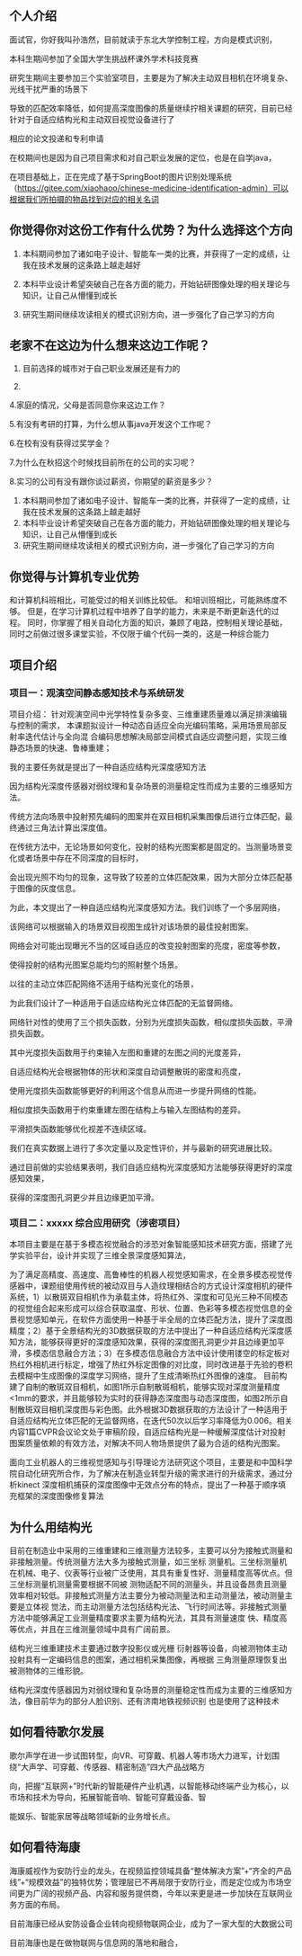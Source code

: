 <!--
 * @Author: 孙浩然
 * @Date: 2020-09-09 08:10:18
 * @LastEditors: 孙浩然
 * @LastEditTime: 2020-09-24 23:13:09
 * @FilePath: \docs\4.interview\个人.md
 * @博客地址: 个人博客，如果各位客官觉得不错，请点个赞，谢谢。[地址](https://codefool0307.github.io/Java-Point/#/)，如对源码有异议请在我的博客中提问
-->
## 个人介绍

面试官，你好我叫孙浩然，目前就读于东北大学控制工程，方向是模式识别，

本科生期间参加了全国大学生挑战杯课外学术科技竞赛

研究生期间主要参加三个实验室项目，主要是为了解决主动双目相机在环境复杂、光线干扰严重的场景下

导致的匹配效率降低，如何提高深度图像的质量继续拧相关课题的研究，目前已经针对于自适应结构光和主动双目视觉设备进行了

相应的论文投递和专利申请

在校期间也是因为自己项目需求和对自己职业发展的定位，也是在自学java，

在项目基础上，正在完成了基于SpringBoot的图片识别处理系统（https://gitee.com/xiaohaoo/chinese-medicine-identification-admin）可以根据我们所拍摄的物品找到对应的相关名词

## 你觉得你对这份工作有什么优势？为什么选择这个方向

1. 本科期间参加了诸如电子设计、智能车一类的比赛，并获得了一定的成绩，让我在技术发展的这条路上越走越好

2. 本科毕业设计希望突破自己在各方面的能力，开始钻研图像处理的相关理论与知识，让自己从懵懂到成长

3. 研究生期间继续攻读相关的模式识别方向，进一步强化了自己学习的方向


## 老家不在这边为什么想来这边工作呢？

1. 目前选择的城市对于自己职业发展还是有力的

2. 

4.家庭的情况，父母是否同意你来这边工作？

5.有没有考研的打算，为什么想从事java开发这个工作呢？

6.在校有没有获得过奖学金？

7.为什么在秋招这个时候找目前所在的公司的实习呢？

8.实习的公司有没有跟你谈过薪资，你期望的薪资是多少？






1. 本科期间参加了诸如电子设计、智能车一类的比赛，并获得了一定的成绩，让我在技术发展的这条路上越走越好
2. 本科毕业设计希望突破自己在各方面的能力，开始钻研图像处理的相关理论与知识，让自己从懵懂到成长
3. 研究生期间继续攻读相关的模式识别方向，进一步强化了自己学习的方向

## 你觉得与计算机专业优势

和计算机科班相比，可能受过的相关训练比较低。
和培训班相比，可能熟练度不够。
但是，在学习计算机过程中培养了自学的能力，未来是不断更新迭代的过程。
同时，你掌握了相关自动化方面的知识，兼顾了电路，控制相关理论基础，
同时之前做过很多课堂实验，不仅限于编个代码一类的，这是一种综合能力

## 项目介绍

### 项目一：观演空间静态感知技术与系统研发

项目介绍： 针对观演空间中光学特性复杂多变、三维重建质量难以满足排演编辑与控制的需求，
           本课题拟设计一种动态自适应全向光编码策略，采用场景局部反射率迭代估计与全向混
           合编码思想解决局部空间模式自适应调整问题，实现三维静态场景的快速、鲁棒重建；

我的主要任务就是提出了一种自适应结构光深度感知方法

因为结构光深度传感器对弱纹理和复杂场景的测量稳定性而成为主要的三维感知方法。

传统方法向场景中投射预先编码的图案并在双目相机采集图像后进行立体匹配，最终通过三角法计算出深度值。

在传统方法中，无论场景如何变化，投射的结构光图案都是固定的。当测量场景变化或者场景中存在不同深度的目标时，

会出现光照不均匀的现象，这导致了较差的立体匹配效果，因为大部分立体匹配基于图像的灰度信息。

为此，本文提出了一种自适应结构光深度感知方法。我们训练了一个多层网络，

该网络可以根据输入的场景双目视图生成针对该场景的最佳投射图案。

网络会对可能出现曝光不当的区域自适应的改变投射图案的亮度，密度等参数，

使得投射的结构光图案总能均匀的照射整个场景。

以往的主动立体匹配网络不适用于结构光变化的场景，

为此我们设计了一种适用于自适应结构光立体匹配的无监督网络。

网络针对性的使用了三个损失函数，分别为光度损失函数，相似度损失函数，平滑损失函数。

其中光度损失函数用于约束输入左图和重建的左图之间的光度差异，

自适应结构光会根据物体的形状和深度自动调整散斑的密度和亮度，

使用光度损失函数能够更好的利用这个信息从而进一步提升网络的性能。

相似度损失函数用于约束重建左图在结构上与输入左图结构的差异。

平滑损失函数能够优化视差不连续区域。

我们在真实数据上进行了多次定量以及定性评价，并与最新的研究进展比较。

通过目前做的实验结果表明，我们自适应结构光深度感知方法能够获得更好的深度感知效果，

获得的深度图孔洞更少并且边缘更加平滑。




### 项目二：xxxxx 综合应用研究（涉密项目） 

本项目主要是在基于多模态视觉融合的涉恐对象智能感知技术研究方面，搭建了光学实验平台，设计并实现了三维全景深度感知算法，

为了满足高精度、高速度、高鲁棒性的机器人视觉感知需求，在全景多模态视觉传感器中，课题组使用传统的被动双目与人造纹理相结合的方式设计深度相机的硬件系统，1）以散斑双目相机作为承载主体，将热红外、深度和可见光三种不同模态的视觉组合起来形成可以综合获取温度、形状、位置、色彩等多模态视觉信息的全景视觉感知单元，在软件方面使用一种基于半全局的立体匹配方法，提升了深度图精度；2）基于全景结构光的3D数据获取的方法中提出了一种自适应结构光深度感知方法，能够获得更好的深度感知效果，获得的深度图孔洞更少并且边缘更加平滑，多模态信息融合方法；3）在多模态信息融合方法中设计使用镂空的标定板对热红外相机进行标定，增强了热红外标定图像的对比度，同时改进基于先验的卷积去模糊中生成图像的深度学习网络，提升了生成清晰热红外图像的速度。
目前构建了自制的散斑双目相机，如图1所示自制散斑相机，能够实现对深度测量精度<1mm的要求，并且能够较为实时的获得静态深度图与动态深度图，如图2所示自制散斑双目相机深度图与彩色图。此外根据3D数据获取的方法设计了一种适用于自适应结构光立体匹配的无监督网络，在迭代50次以后学习率降低为0.006。相关内容1篇CVPR会议论文处于审稿阶段，自适应结构光是一种缓解深度估计对投射图案质量依赖的有效方法，对解决不同人物场景提供了最为合适的结构光图案。








面向工业机器人的三维视觉感知与引导理论方法研究这个项目，主要是和中国科学院自动化研究所合作，为了解决在制造业转型升级的需求进行的升级需求，通过分析kinect 深度相机捕获的深度图像中无效点分布的特点，提出了一种基于顺序填充框架的深度图像修复算法



## 为什么用结构光

目前在制造业中采用的三维重建和三维测量方法较多，主要可以分为接触式测量和非接触测量。传统测量方法大多为接触式测量，如三坐标
测量机。三坐标测量机在机械、电子、仪表等行业被广泛使用，其具有重复性好、测量精度高等优点。但三坐标测量机测量需要根据不同被
测物适配不同的测量头，并且设备昂贵且测量效率相对较低。非接触式测量方法主要分为被动测量法和主动测量法，被动测量主要是立体视
觉法，而主动测量方法包括结构光法、飞行时间法等。非接触式测量方法中能够满足工业测量精度要求主要为结构光法，其具有测量速度
快、精度高等优点，并且在三维测量领域中具有广阔前景。

结构光三维重建技术主要通过数字投影仪或光栅
衍射器等设备，向被测物体主动投射具有一定编码信息的图案，通过相机采集图像，再根据
三角测量原理恢复出被测物体的三维形貌。

结构光深度传感器因为对弱纹理和复杂场景的测量稳定性而成为主要的三维感知方法，像目前华为的部分人脸识别、还有济南地铁视频识别
也是使用了这种技术


## 如何看待歌尔发展

歌尔声学在进一步试图转型，向VR、可穿戴、机器人等市场大力进军，计划围绕“大声学、可穿戴、传感器、精密制造”四大产品战略方

向，把握“互联网+”时代新的智能硬件产业机遇，以智能移动终端产业为核心，以市场和技术为导向，拓展智能音响、智能可穿戴设备、智

能娱乐、智能家居等战略领域新的业务增长点。

## 如何看待海康

海康威视作为安防行业的龙头，在视频监控领域具备“整体解决方案”+“齐全的产品线”+“规模效益”的独特优势；管理层已不再局限于安防行业，而是定位成为市场空间更为广阔的视频产品、内容和服务提供商，今年以来更是进一步加快在互联网业务方面的布局。

目前海康已经从安防设备企业转向视频物联网企业，成为了一家大型的大数据公司


目前海康也是在做物联网与信息网的落地和融合，